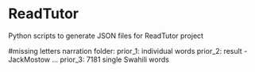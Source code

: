 # ReadTutor
Python scripts to generate JSON files for ReadTutor project

#missing letters
narration folder:
prior_1: individual words
prior_2: result - JackMostow ...
prior_3: 7181 single Swahili words